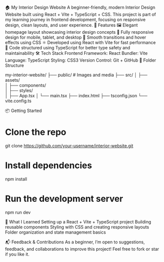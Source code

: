 🏠 My Interior Design Website
A beginner-friendly, modern Interior Design Website built using React + Vite + TypeScript + CSS. This project is part of my learning journey in frontend development, focusing on responsive design, clean layouts, and user experience.
🚀 Features
🖼 Elegant homepage layout showcasing interior design concepts
📱 Fully responsive design for mobile, tablet, and desktop
🎨 Smooth transitions and hover effects using CSS
⚛ Developed using React with Vite for fast performance
🧩 Code structured using TypeScript for better type safety and maintainability
🛠 Tech Stack
Frontend Framework: React
Bundler: Vite
Language: TypeScript
Styling: CSS3
Version Control: Git + GitHub
📁 Folder Structure


my-interior-website/
├── public/   # Images and media
├── src/
│   ├── assets/        
│   ├── components/     
│   ├── styles/         
│   ├── App.tsx
│   └── main.tsx
├── index.html
├── tsconfig.json
└── vite.config.ts

📦 Getting Started
# Clone the repo
git clone https://github.com/your-username/interior-website.git
# Install dependencies
npm install
# Run the development server
npm run dev

🎯 What I Learned
Setting up a React + Vite + TypeScript project
Building reusable components
Styling with CSS and creating responsive layouts
Folder organization and state management basics

📬 Feedback & Contributions
As a beginner, I’m open to suggestions, feedback, and collaborations to improve this project! Feel free to fork or star if you like it.
